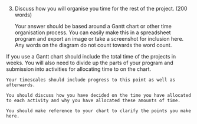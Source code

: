 3. Discuss how you will organise you time for the rest of the project. (200 words)

    Your answer should be based around a Gantt chart or other time organisation process. 
    You can easily make this in a spreadsheet program and export an image 
    or take a screenshot for inclusion here. 
    Any words on the diagram do not count towards the word count.

If you use a Gantt chart should include the total time of the projects in weeks. 
You will also need to divide up the parts of your program 
and submission into activities for allocating time to on the chart.

    Your timescales should include progress to this point as well as afterwards.

    You should discuss how you have decided on the time you have allocated 
    to each activity and why you have allocated these amounts of time.

    You should make reference to your chart to clarify the points you make here.

    